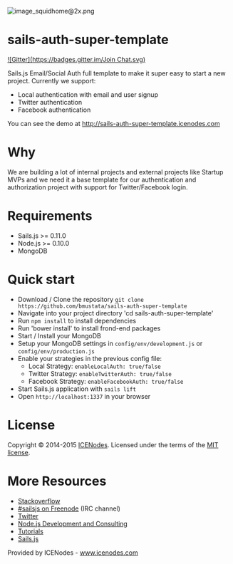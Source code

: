 ![image_squidhome@2x.png](http://i.imgur.com/RIvu9.png)

# sails-auth-super-template

[![Gitter](https://badges.gitter.im/Join Chat.svg)](https://gitter.im/bmustata/icenodes?utm_source=share-link&utm_medium=link&utm_campaign=share-link)

Sails.js Email/Social Auth full template to make it super easy to start a new project.
Currently we support:
- Local authentication with email and user signup
- Twitter authentication
- Facebook authentication

You can see the demo at http://sails-auth-super-template.icenodes.com

# Why

We are building a lot of internal projects and external projects like Startup MVPs and we need it a base template for our authentication and authorization project with support for Twitter/Facebook login.

# Requirements

- Sails.js >= 0.11.0
- Node.js >= 0.10.0
- MongoDB

# Quick start

- Download / Clone the repository `git clone https://github.com/bmustata/sails-auth-super-template`
- Navigate into your project directory 'cd sails-auth-super-template'
- Run `npm install` to install dependencies
- Run 'bower install' to install frond-end packages
- Start / Install your MongoDB
- Setup your MongoDB settings in `config/env/development.js` or `config/env/production.js`
- Enable your strategies in the previous config file:
    - Local Strategy: `enableLocalAuth: true/false`
    - Twitter Strategy: `enableTwitterAuth: true/false`
    - Facebook Strategy: `enableFacebookAuth: true/false`
- Start Sails.js application with `sails lift`
- Open `http://localhost:1337` in your browser

# License

Copyright &copy; 2014-2015 [ICENodes](http://icenodes.com). Licensed under the terms of the [MIT license](LICENSE.md).

# More Resources

- [Stackoverflow](http://stackoverflow.com/questions/tagged/sails.js)
- [#sailsjs on Freenode](http://webchat.freenode.net/) (IRC channel)
- [Twitter](https://twitter.com/sailsjs)
- [Node.js Development and Consulting](http://icenodes.com)
- [Tutorials](https://github.com/balderdashy/sails-docs/blob/master/FAQ)
- [Sails.js](http://sailsjs.org/)

Provided by ICENodes - www.icenodes.com
